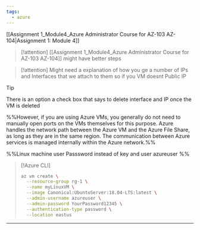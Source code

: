 ```yaml
---
tags:
  - azure
---
```


[[Assignment 1_Module4_Azure Administrator Course for AZ-103 AZ-104|Assignment 1: Module 4]]

> [!attention]
> [[Assignment 1_Module4_Azure Administrator Course for AZ-103 AZ-104]] might have better steps

> [!attention]
> Might need a explanation of how you ge a number of IPs and Interfaces that we attach to them so if you VM doesnt Public IP
> 

> [!tip]
> There is an option a check box that says to delete interface and IP once the VM is deleted

%%However, if you are using Azure VMs, you generally do not need to manually open ports on the VMs themselves for this purpose. Azure handles the network path between the Azure VM and the Azure File Share, as long as they are in the same region. The communication between Azure services is managed internally within the Azure network.%%


%%Linux machine user Passsword instead of key and user azureuser
%%

> [!Azure CLI]
> 
> ```bash
> az vm create \
>   --resource-group rg-1 \
>   --name myLinuxVM \
>   --image Canonical:UbuntuServer:18.04-LTS:latest \
>   --admin-username azureuser \
>   --admin-password YourPassword12345 \
>   --authentication-type password \
>   --location eastus
> ```
> 

--- 
